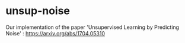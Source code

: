 # unsup-noise
Our implementation of the paper 'Unsupervised Learning by Predicting Noise' : https://arxiv.org/abs/1704.05310
